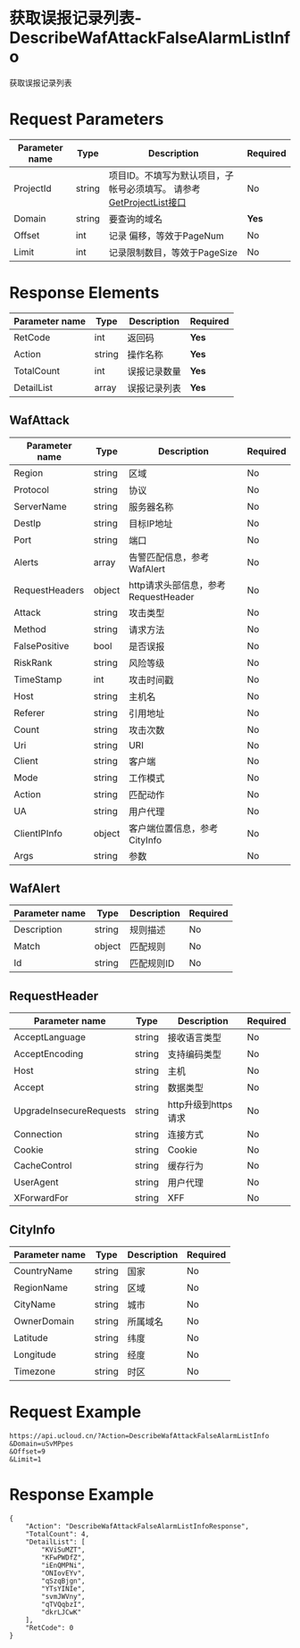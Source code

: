 # 获取误报记录列表-DescribeWafAttackFalseAlarmListInfo

获取误报记录列表

# Request Parameters
|Parameter name|Type|Description|Required|
|---|---|---|---|
|ProjectId|string|项目ID。不填写为默认项目，子帐号必须填写。 请参考[GetProjectList接口](api/summary/get_project_list)|No|
|Domain|string|要查询的域名|**Yes**|
|Offset|int|记录 偏移，等效于PageNum|No|
|Limit|int|记录限制数目，等效于PageSize|No|

# Response Elements
|Parameter name|Type|Description|Required|
|---|---|---|---|
|RetCode|int|返回码|**Yes**|
|Action|string|操作名称|**Yes**|
|TotalCount|int|误报记录数量|**Yes**|
|DetailList|array|误报记录列表|**Yes**|

## WafAttack
|Parameter name|Type|Description|Required|
|---|---|---|---|
|Region|string|区域|No|
|Protocol|string|协议|No|
|ServerName|string|服务器名称|No|
|DestIp|string|目标IP地址|No|
|Port|string|端口|No|
|Alerts|array|告警匹配信息，参考WafAlert|No|
|RequestHeaders|object|http请求头部信息，参考RequestHeader|No|
|Attack|string|攻击类型|No|
|Method|string|请求方法|No|
|FalsePositive|bool|是否误报|No|
|RiskRank|string|风险等级|No|
|TimeStamp|int|攻击时间戳|No|
|Host|string|主机名|No|
|Referer|string|引用地址|No|
|Count|string|攻击次数|No|
|Uri|string|URI|No|
|Client|string|客户端|No|
|Mode|string|工作模式|No|
|Action|string|匹配动作|No|
|UA|string|用户代理|No|
|ClientIPInfo|object|客户端位置信息，参考CityInfo|No|
|Args|string|参数|No|

## WafAlert
|Parameter name|Type|Description|Required|
|---|---|---|---|
|Description|string|规则描述|No|
|Match|object|匹配规则|No|
|Id|string|匹配规则ID|No|

## RequestHeader
|Parameter name|Type|Description|Required|
|---|---|---|---|
|AcceptLanguage|string|接收语言类型|No|
|AcceptEncoding|string|支持编码类型|No|
|Host|string|主机|No|
|Accept|string|数据类型|No|
|UpgradeInsecureRequests|string|http升级到https请求|No|
|Connection|string|连接方式|No|
|Cookie|string|Cookie|No|
|CacheControl|string|缓存行为|No|
|UserAgent|string|用户代理|No|
|XForwardFor|string|XFF|No|

## CityInfo
|Parameter name|Type|Description|Required|
|---|---|---|---|
|CountryName|string|国家|No|
|RegionName|string|区域|No|
|CityName|string|城市|No|
|OwnerDomain|string|所属域名|No|
|Latitude|string|纬度|No|
|Longitude|string|经度|No|
|Timezone|string|时区|No|

# Request Example
```
https://api.ucloud.cn/?Action=DescribeWafAttackFalseAlarmListInfo
&Domain=uSvMPpes
&Offset=9
&Limit=1
```

# Response Example
```
{
    "Action": "DescribeWafAttackFalseAlarmListInfoResponse", 
    "TotalCount": 4, 
    "DetailList": [
        "KViSuMZT", 
        "KFwPWDfZ", 
        "iEnQMPNi", 
        "ONIovEYv", 
        "qSzqBjgn", 
        "YTsYINIe", 
        "svmJWVny", 
        "qTVQqbzI", 
        "dkrLJCwK"
    ], 
    "RetCode": 0
}
```

